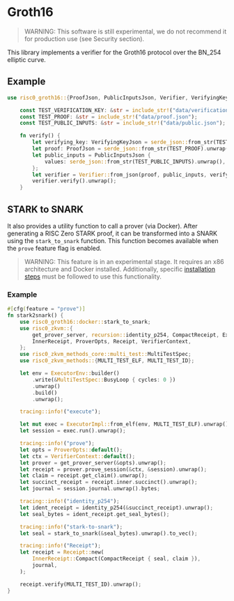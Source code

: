 # Groth16

> WARNING: This software is still experimental, we do not recommend it for
> production use (see Security section).

This library implements a verifier for the Groth16 protocol over the BN_254 elliptic curve.

## Example

```rust
use risc0_groth16::{ProofJson, PublicInputsJson, Verifier, VerifyingKeyJson};

    const TEST_VERIFICATION_KEY: &str = include_str!("data/verification_key.json");
    const TEST_PROOF: &str = include_str!("data/proof.json");
    const TEST_PUBLIC_INPUTS: &str = include_str!("data/public.json");

    fn verify() {
        let verifying_key: VerifyingKeyJson = serde_json::from_str(TEST_VERIFICATION_KEY).unwrap();
        let proof: ProofJson = serde_json::from_str(TEST_PROOF).unwrap();
        let public_inputs = PublicInputsJson {
            values: serde_json::from_str(TEST_PUBLIC_INPUTS).unwrap(),
        };
        let verifier = Verifier::from_json(proof, public_inputs, verifying_key).unwrap();
        verifier.verify().unwrap();
    }
```

## STARK to SNARK
It also provides a utility function to call a prover (via Docker).
After generating a RISC Zero STARK proof, it can be transformed into a SNARK using the `stark_to_snark` function.
This function becomes available when the `prove` feature flag is enabled.

> WARNING: This feature is in an experimental stage. It requires an x86 architecture and Docker installed.
> Additionally, specific [installation steps](https://github.com/risc0/risc0/tree/main/compact_proof) must be followed to use this functionality.

### Example

```rust
#[cfg(feature = "prove")]
fn stark2snark() {
    use risc0_groth16::docker::stark_to_snark;
    use risc0_zkvm::{
        get_prover_server, recursion::identity_p254, CompactReceipt, ExecutorEnv, ExecutorImpl,
        InnerReceipt, ProverOpts, Receipt, VerifierContext,
    };
    use risc0_zkvm_methods_core::multi_test::MultiTestSpec;
    use risc0_zkvm_methods::{MULTI_TEST_ELF, MULTI_TEST_ID};

    let env = ExecutorEnv::builder()
        .write(&MultiTestSpec::BusyLoop { cycles: 0 })
        .unwrap()
        .build()
        .unwrap();

    tracing::info!("execute");

    let mut exec = ExecutorImpl::from_elf(env, MULTI_TEST_ELF).unwrap();
    let session = exec.run().unwrap();

    tracing::info!("prove");
    let opts = ProverOpts::default();
    let ctx = VerifierContext::default();
    let prover = get_prover_server(&opts).unwrap();
    let receipt = prover.prove_session(&ctx, &session).unwrap();
    let claim = receipt.get_claim().unwrap();
    let succinct_receipt = receipt.inner.succinct().unwrap();
    let journal = session.journal.unwrap().bytes;

    tracing::info!("identity_p254");
    let ident_receipt = identity_p254(&succinct_receipt).unwrap();
    let seal_bytes = ident_receipt.get_seal_bytes();

    tracing::info!("stark-to-snark");
    let seal = stark_to_snark(&seal_bytes).unwrap().to_vec();

    tracing::info!("Receipt");
    let receipt = Receipt::new(
        InnerReceipt::Compact(CompactReceipt { seal, claim }),
        journal,
    );

    receipt.verify(MULTI_TEST_ID).unwrap();
}
```
